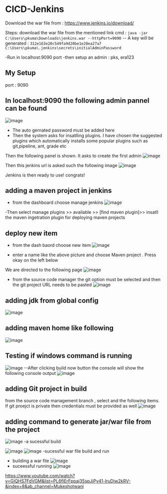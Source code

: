 # CICD-Jenkins
Download the war file from : https://www.jenkins.io/download/

Steps:
download the war file from the mentioned link
cmd : `java -jar C:\Users\pkuma\Downloads\jenkins.war --httpPort=9090`
  -- A key will be generated : `312e163e20c549fa9d20be1e20ea27a7`
 ` C:\Users\pkuma\.jenkins\secrets\initialAdminPassword`
  
  -Run in localhost:9090 port
  -then setup an admin : pks, era123




## My Setup

port : 9090

## In localhost:9090 the following admin pannel can be found
![image](https://user-images.githubusercontent.com/46686524/148693517-c31d2dae-6f3d-493c-bb6b-510655ab8e4a.png)

- The auto gernated password must be added here
- Then the system asks for insatlling plugins. I have chosen the suggested plugins which automatically installs some popular plugins such as git,pipeline, ant, grade etc

Then the following panel is shown. It asks to create the first admin
![image](https://user-images.githubusercontent.com/46686524/148693859-7bff92e7-4a9e-464a-8a04-cdde87b38a09.png)

Then this jenkins url is asked such the following image
![image](https://user-images.githubusercontent.com/46686524/148693916-5d126016-3544-4d85-a505-30b49520d9aa.png)

Jenkins is then ready to use! congrats!

## adding a maven project in jenkins
- from the dashboard choose manage jenkins
![image](https://user-images.githubusercontent.com/46686524/148694126-cbe46798-6d93-4ccb-84e9-c52329889215.png)

-Then select manage plugins >> available >> [find maven plugin]>> insatll the maven ingetration plugin for deploying maven projects

## deploy new item
- from the dash baord choose new item
![image](https://user-images.githubusercontent.com/46686524/148694310-dc057821-be2e-43c0-8cde-331655ddfbde.png)

- enter a name like the above picture and choose Maven project . Press okay on the left below

We are directed to the following page
![image](https://user-images.githubusercontent.com/46686524/148694362-b3fd6e14-113d-49df-9a03-127eea79a28f.png)

- from the source code manager the git option must be selected and then the git project URL needs to be pasted
![image](https://user-images.githubusercontent.com/46686524/148694395-4b6ad48f-9c1e-4949-88b3-6d069bb57f06.png)

## adding jdk from global config 
![image](https://user-images.githubusercontent.com/46686524/154003666-b2fafb8d-793a-41d5-9c2c-43e86af63d42.png)

## adding maven home like following
![image](https://user-images.githubusercontent.com/46686524/154003814-5555386a-4a0e-4366-9dce-b98cc0d70e18.png)

## Testing if windows command is running
![image](https://user-images.githubusercontent.com/46686524/154004033-ddf48112-c75f-4c30-b8b0-a18a8215a262.png)
--After clicking build now button the console will show the following console output
![image](https://user-images.githubusercontent.com/46686524/154004569-fca46c4b-eb3d-412b-8f9e-181c9c1d4c2c.png)

## adding Git project in build
from the source code management branch , select and the following items. If git proejct is private then credentials must be provided as well
![image](https://user-images.githubusercontent.com/46686524/154004951-2b5007da-fdae-42ed-a2eb-8dcdc8ed6746.png)

## adding command to generate jar/war file from the project
![image](https://user-images.githubusercontent.com/46686524/154007911-6f5a5fe5-e3d8-4a0a-9b6c-b17cea87ee25.png)
-a sucessful build

![image](https://user-images.githubusercontent.com/46686524/154009060-7804a123-40d3-434e-a9cf-70d66b5258c5.png)
![image](https://user-images.githubusercontent.com/46686524/154009087-5a2aee9c-193a-40d3-bfa9-f715b0d74470.png)
-sucessful war file build and run
- building a war file
 ![image](https://user-images.githubusercontent.com/46686524/154011552-af48eb39-7423-4fdd-87a3-ffd3d2493d06.png)
- suceessful running
![image](https://user-images.githubusercontent.com/46686524/154011418-fc0d13dc-cefe-41e6-ad8f-0c05bc5981ba.png)






https://www.youtube.com/watch?v=GlQHS7FdVGM&list=PL6flErFppaj35spJjPy41-lruDjw2kRV-&index=8&ab_channel=Mukeshotwani

